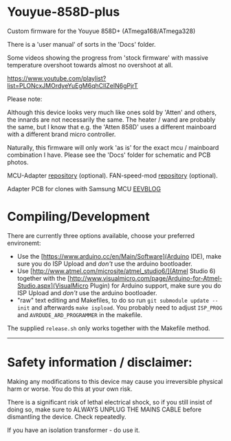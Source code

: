 
Youyue-858D-plus
================

Custom firmware for the Youyue 858D+ (ATmega168/ATmega328)

There is a 'user manual' of sorts in the 'Docs' folder.

Some videos showing the progress from 'stock firmware' with massive temperature overshoot
towards almost no overshoot at all.

https://www.youtube.com/playlist?list=PLONcxJMOrdyeYuEgM6qhCllZelN6gPjrT


Please note:

Although this device looks very much like ones sold by 'Atten' and others, the innards
are not necessarily the same. The heater / wand are probably the same, but I know that
e.g. the 'Atten 858D' uses a different mainboard with a different brand micro controller.

Naturally, this firmware will only work 'as is' for the exact mcu / mainboard combination I have.
Please see the 'Docs' folder for schematic and PCB photos.

MCU-Adapter [repository](//github.com/madworm/Youyue-858D-plus-MCU-adapter) (optional).
FAN-speed-mod [repository](//github.com/madworm/Youyue-858D-plus-FAN-speed-mod) (optional).

Adapter PCB for clones with Samsung MCU [EEVBLOG](http://www.eevblog.com/forum/reviews/youyue-858d-some-reverse-engineering-custom-firmware/165/)


Compiling/Development
=====================
There are currently three options available, choose your preferred environemt:
* Use the [https://www.arduino.cc/en/Main/Software](Arduino IDE), make sure you do ISP Upload and _don't_ use the arduino bootloader.
* Use [http://www.atmel.com/microsite/atmel_studio6/](Atmel Studio 6) together with the [http://www.visualmicro.com/page/Arduino-for-Atmel-Studio.aspx](VisualMicro Plugin) for Arduino support, make sure you do ISP Upload and _don't_ use the arduino bootloader.
* "raw" text editing and Makefiles, to do so run `git submodule update --init` and afterwards `make ispload`. You probably need to adjust `ISP_PROG` and `AVRDUDE_ARD_PROGRAMMER` in the makefile.

The supplied `release.sh` only works together with the Makefile method.

---

Safety information / disclaimer:
================================

Making any modifications to this device may cause you irreversible physical harm or worse.
You do this at your own risk. 

There is a significant risk of lethal electrical shock, so if you still insist of doing so, make sure to
ALWAYS UNPLUG THE MAINS CABLE before dismantling the device. Check repeatedly.

If you have an isolation transformer - do use it.

